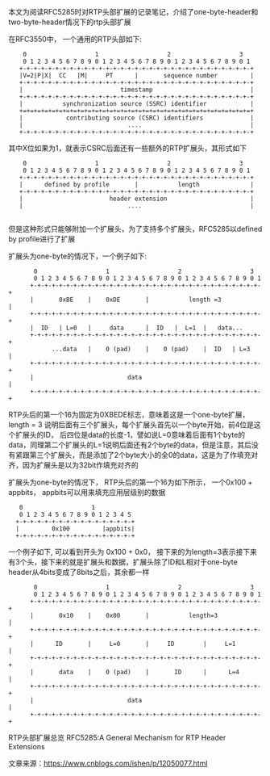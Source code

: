 
本文为阅读RFC5285时对RTP头部扩展的记录笔记，介绍了one-byte-header和two-byte-header情况下的rtp头部扩展


在RFC3550中， 一个通用的RTP头部如下:

```
    0                   1                   2                   3
    0 1 2 3 4 5 6 7 8 9 0 1 2 3 4 5 6 7 8 9 0 1 2 3 4 5 6 7 8 9 0 1
   +-+-+-+-+-+-+-+-+-+-+-+-+-+-+-+-+-+-+-+-+-+-+-+-+-+-+-+-+-+-+-+-+
   |V=2|P|X|  CC   |M|     PT      |       sequence number         |
   +-+-+-+-+-+-+-+-+-+-+-+-+-+-+-+-+-+-+-+-+-+-+-+-+-+-+-+-+-+-+-+-+
   |                           timestamp                           |
   +-+-+-+-+-+-+-+-+-+-+-+-+-+-+-+-+-+-+-+-+-+-+-+-+-+-+-+-+-+-+-+-+
   |           synchronization source (SSRC) identifier            |
   +=+=+=+=+=+=+=+=+=+=+=+=+=+=+=+=+=+=+=+=+=+=+=+=+=+=+=+=+=+=+=+=+
   |            contributing source (CSRC) identifiers             |
   |                             ....                              |
   +-+-+-+-+-+-+-+-+-+-+-+-+-+-+-+-+-+-+-+-+-+-+-+-+-+-+-+-+-+-+-+-+
```

其中X位如果为1，就表示CSRC后面还有一些额外的RTP扩展头，其形式如下

```
    0                   1                   2                   3
    0 1 2 3 4 5 6 7 8 9 0 1 2 3 4 5 6 7 8 9 0 1 2 3 4 5 6 7 8 9 0 1
   +-+-+-+-+-+-+-+-+-+-+-+-+-+-+-+-+-+-+-+-+-+-+-+-+-+-+-+-+-+-+-+-+
   |      defined by profile       |           length              |
   +-+-+-+-+-+-+-+-+-+-+-+-+-+-+-+-+-+-+-+-+-+-+-+-+-+-+-+-+-+-+-+-+
   |                        header extension                       |
   |                             ....                              |
   
```

但是这种形式只能够附加一个扩展头，为了支持多个扩展头，RFC5285以defined by profile进行了扩展


扩展头为one-byte的情况下，一个例子如下:

```
       0                   1                   2                   3
       0 1 2 3 4 5 6 7 8 9 0 1 2 3 4 5 6 7 8 9 0 1 2 3 4 5 6 7 8 9 0 1
      +-+-+-+-+-+-+-+-+-+-+-+-+-+-+-+-+-+-+-+-+-+-+-+-+-+-+-+-+-+-+-+-+
      |       0xBE    |    0xDE       |           length =3           |
      +-+-+-+-+-+-+-+-+-+-+-+-+-+-+-+-+-+-+-+-+-+-+-+-+-+-+-+-+-+-+-+-+
      |  ID   | L=0   |     data      |  ID   |  L=1  |   data...
      +-+-+-+-+-+-+-+-+-+-+-+-+-+-+-+-+-+-+-+-+-+-+-+-+-+-+-+-+-+-+-+-+
            ...data   |    0 (pad)    |    0 (pad)    |  ID   | L=3   |
      +-+-+-+-+-+-+-+-+-+-+-+-+-+-+-+-+-+-+-+-+-+-+-+-+-+-+-+-+-+-+-+-+
      |                          data                                 |
      +-+-+-+-+-+-+-+-+-+-+-+-+-+-+-+-+-+-+-+-+-+-+-+-+-+-+-+-+-+-+-+-+
```

RTP头后的第一个16为固定为0XBEDE标志，意味着这是一个one-byte扩展，length = 3 说明后面有三个扩展头，每个扩展头首先以一个byte开始，前4位是这个扩展头的ID， 后四位是data的长度-1，譬如说L=0意味着后面有1个byte的data，同理第二个扩展头的L=1说明后面还有2个byte的data，但是注意，其后没有紧跟第三个扩展头，而是添加了2个byte大小的全0的data，这是为了作填充对齐，因为扩展头是以为32bit作填充对齐的


扩展头为one-byte的情况下， RTP头后的第一个16为如下所示， 一个0x100 + appbits， appbits可以用来填充应用层级别的数据

       0                   1
       0 1 2 3 4 5 6 7 8 9 0 1 2 3 4 5
      +-+-+-+-+-+-+-+-+-+-+-+-+-+-+-+-+
      |         0x100         |appbits|
      +-+-+-+-+-+-+-+-+-+-+-+-+-+-+-+-+

一个例子如下, 可以看到开头为 0x100 + 0x0， 接下来的为length=3表示接下来有3个头，接下来的就是扩展头和数据，扩展头除了ID和L相对于one-byte header从4bits变成了8bits之后，其余都一样

```
       0                   1                   2                   3
       0 1 2 3 4 5 6 7 8 9 0 1 2 3 4 5 6 7 8 9 0 1 2 3 4 5 6 7 8 9 0 1
      +-+-+-+-+-+-+-+-+-+-+-+-+-+-+-+-+-+-+-+-+-+-+-+-+-+-+-+-+-+-+-+-+
      |       0x10    |    0x00       |           length=3            |
      +-+-+-+-+-+-+-+-+-+-+-+-+-+-+-+-+-+-+-+-+-+-+-+-+-+-+-+-+-+-+-+-+
      |      ID       |     L=0       |     ID        |     L=1       |
      +-+-+-+-+-+-+-+-+-+-+-+-+-+-+-+-+-+-+-+-+-+-+-+-+-+-+-+-+-+-+-+-+
      |       data    |    0 (pad)    |       ID      |      L=4      |
      +-+-+-+-+-+-+-+-+-+-+-+-+-+-+-+-+-+-+-+-+-+-+-+-+-+-+-+-+-+-+-+-+
      |                          data                                 |
      +-+-+-+-+-+-+-+-+-+-+-+-+-+-+-+-+-+-+-+-+-+-+-+-+-+-+-+-+-+-+-+-+
```

RTP头部扩展总览 RFC5285:A General Mechanism for RTP Header Extensions

文章来源：<https://www.cnblogs.com/ishen/p/12050077.html>
